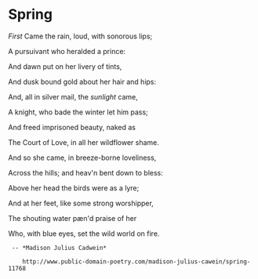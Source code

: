  # Spring
    
_First_ Came the rain, loud, with sonorous lips;

A pursuivant who heralded a prince:

And dawn put on her livery of tints,

And dusk bound gold about her hair and hips:

And, all in silver mail, the *sunlight* came,

A knight, who bade the winter let him pass;

And freed imprisoned beauty, naked as

The Court of Love, in all her wildflower shame.

And so she came, in breeze-borne loveliness,

Across the hills; and heav'n bent down to bless:

Above her head the birds were as a lyre;

And at her feet, like some strong worshipper,

The shouting water pæn'd praise of her

Who, with blue eyes, set the wild world on fire.
    
     -- *Madison Julius Cadwein* 
    
        http://www.public-domain-poetry.com/madison-julius-cawein/spring-11768

